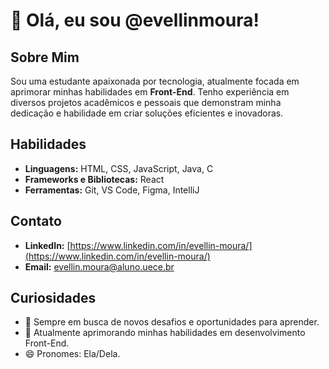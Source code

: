 # 👋 Olá, eu sou @evellinmoura!

## Sobre Mim
Sou uma estudante apaixonada por tecnologia, atualmente focada em aprimorar minhas habilidades em **Front-End**. Tenho experiência em diversos projetos acadêmicos e pessoais que demonstram minha dedicação e habilidade em criar soluções eficientes e inovadoras.

## Habilidades
- **Linguagens:** HTML, CSS, JavaScript, Java, C
- **Frameworks e Bibliotecas:** React
- **Ferramentas:** Git, VS Code, Figma, IntelliJ

## Contato
- **LinkedIn:** [https://www.linkedin.com/in/evellin-moura/](https://www.linkedin.com/in/evellin-moura/)
- **Email:** [evellin.moura@aluno.uece.br](mailto:evellin.moura@aluno.uece.br)

## Curiosidades
- 👀 Sempre em busca de novos desafios e oportunidades para aprender.
- 🌱 Atualmente aprimorando minhas habilidades em desenvolvimento Front-End.
- 😄 Pronomes: Ela/Dela.
